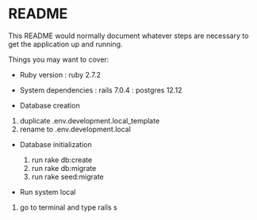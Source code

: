# README

This README would normally document whatever steps are necessary to get the
application up and running.

Things you may want to cover:

* Ruby version
 : ruby 2.7.2

* System dependencies
 : rails 7.0.4
 : postgres 12.12

* Database creation
 1. duplicate .env.development.local_template 
 2. rename to .env.development.local

* Database initialization
  1. run rake db:create
  2. run rake db:migrate
  3. run rake seed:migrate

* Run system local
 1. go to terminal and type
   rails s
